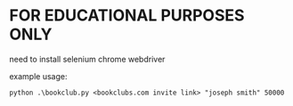 # FOR EDUCATIONAL PURPOSES ONLY

need to install selenium chrome webdriver

example usage:
```
python .\bookclub.py <bookclubs.com invite link> "joseph smith" 50000
```

